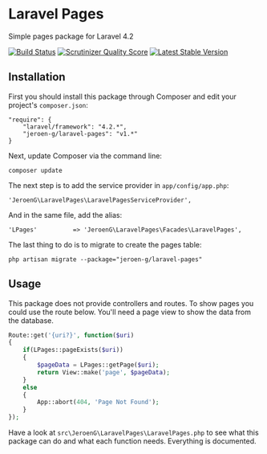 Laravel Pages
=====================

Simple pages package for Laravel 4.2

[![Build Status](https://travis-ci.org/Jeroen-G/laravel-pages.png?branch=master)](https://travis-ci.org/Jeroen-G/laravel-pages)
[![Scrutinizer Quality Score](https://scrutinizer-ci.com/g/Jeroen-G/laravel-pages/badges/quality-score.png?s=a0e8e2ce3e6f07bb1171e5257b3224a60427bb3c)](https://scrutinizer-ci.com/g/Jeroen-G/laravel-pages/)
[![Latest Stable Version](https://poser.pugx.org/jeroen-g/laravel-pages/v/stable.png)](https://packagist.org/packages/jeroen-g/laravel-pages)

## Installation
First you should install this package through Composer and edit your project's `composer.json`:

    "require": {
		"laravel/framework": "4.2.*",
		"jeroen-g/laravel-pages": "v1.*"
	}

Next, update Composer via the command line:

    composer update

The next step is to add the service provider in `app/config/app.php`:

    'JeroenG\LaravelPages\LaravelPagesServiceProvider',

And in the same file, add the alias:

	'LPages'          => 'JeroenG\LaravelPages\Facades\LaravelPages',


The last thing to do is to migrate to create the pages table:

	php artisan migrate --package="jeroen-g/laravel-pages"

## Usage
This package does not provide controllers and routes. To show pages you could use the route below. You'll need a page view to show the data from the database.
```php
Route::get('{uri?}', function($uri)
{
	if(LPages::pageExists($uri))
	{
		$pageData = LPages::getPage($uri);
		return View::make('page', $pageData);
	}
	else
	{
		App::abort(404, 'Page Not Found');
	}
});
```
Have a look at `src\JeroenG\LaravelPages\LaravelPages.php` to see what this package can do and what each function needs. Everything is documented.